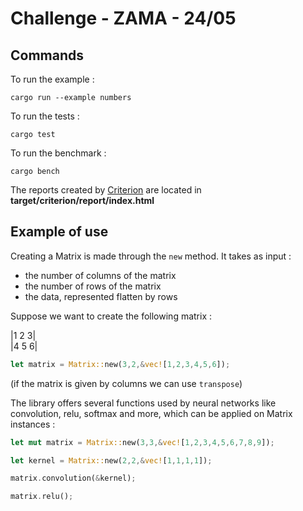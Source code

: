 # Challenge - ZAMA - 24/05

## Commands

To run the example : 
```
cargo run --example numbers
```

To run the tests : 
```
cargo test
```

To run the benchmark : 
```
cargo bench
```

The reports created by [Criterion](https://github.com/bheisler/criterion.rs) are located in **target/criterion/report/index.html**

## Example of use

Creating a Matrix is made through the ```new``` method. It takes as input :
* the number of columns of the matrix
* the number of rows of the matrix
* the data, represented flatten by rows

Suppose we want to create the following matrix : 

|1 2 3|   
|4 5 6|

```rust
let matrix = Matrix::new(3,2,&vec![1,2,3,4,5,6]);
```
(if the matrix is given by columns we can use ```transpose```)

The library offers several functions used by neural networks like convolution, relu, softmax and more, which can be applied on Matrix instances :

```rust
let mut matrix = Matrix::new(3,3,&vec![1,2,3,4,5,6,7,8,9]);

let kernel = Matrix::new(2,2,&vec![1,1,1,1]);

matrix.convolution(&kernel);

matrix.relu();
```
